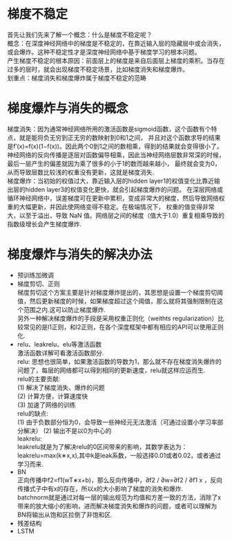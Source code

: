 # 梯度不稳定
首先让我们先来了解一个概念：什么是梯度不稳定呢？<br>
概念：在深度神经网络中的梯度是不稳定的，在靠近输入层的隐藏层中或会消失，或会爆炸。这种不稳定性才是深度神经网络中基于梯度学习的根本问题。<br>
产生梯度不稳定的根本原因：前面层上的梯度是来自后面层上梯度的乘积。当存在过多的层时，就会出现梯度不稳定场景，比如梯度消失和梯度爆炸。<br>
划重点：梯度消失和梯度爆炸属于梯度不稳定的范畴 <br>

# 梯度爆炸与消失的概念
梯度消失：因为通常神经网络所用的激活函数是sigmoid函数，这个函数有个特点，就是能将负无穷到正无穷的数映射到0和1之间，
并且对这个函数求导的结果是f′(x)=f(x)(1−f(x))。因此两个0到1之间的数相乘，得到的结果就会变得很小了。
神经网络的反向传播是逐层对函数偏导相乘，因此当神经网络层数非常深的时候，最后一层产生的偏差就因为乘了很多的小于1的数而越来越小，
最终就会变为0，从而导致层数比较浅的权重没有更新，这就是梯度消失. <br>
梯度爆炸：当初始的权值过大，靠近输入层的hidden layer1的权值变化比靠近输出层的hidden layer3的权值变化更快，就会引起梯度爆炸的问题。
在深层网络或循环神经网络中，误差梯度可在更新中累积，变成非常大的梯度，然后导致网络权重的大幅更新，并因此使网络变得不稳定。在极端情况下，
权重的值变得非常大，以至于溢出，导致 NaN 值。网络层之间的梯度（值大于1.0）重复相乘导致的指数级增长会产生梯度爆炸.<br>
# 梯度爆炸与消失的解决办法
* 预训练加微调 <br>
* 梯度剪切、正则 <br>
梯度剪切这个方案主要是针对梯度爆炸提出的，其思想是设置一个梯度剪切阈值，然后更新梯度的时候，如果梯度超过这个阈值，那么就将其强制限制在这个范围之内.这可以防止梯度爆炸.<br>
另外一种解决梯度爆炸的手段是采用权重正则化（weithts regularization）比较常见的是l1正则，和l2正则，在各个深度框架中都有相应的API可以使用正则化. <br>
* relu、leakrelu、elu等激活函数 <br>
激活函数详解可看激活函数部分. <br>
relu: 思想也很简单，如果激活函数的导数为1，那么就不存在梯度消失爆炸的问题了，每层的网络都可以得到相同的更新速度，relu就这样应运而生. <br>
relu的主要贡献:<br>
(1) 解决了梯度消失、爆炸的问题 <br>
(2) 计算方便，计算速度快 <br>
(3) 加速了网络的训练 <br>
relu的缺点: <br>
(1) 由于负数部分恒为0，会导致一些神经元无法激活（可通过设置小学习率部分解决）
(2) 输出不是以0为中心的 <br>
leakrelu: <br>
leakrelu就是为了解决relu的0区间带来的影响，其数学表达为：leakrelu=max(k∗x,x),其中k是leak系数，一般选择0.01或者0.02，或者通过学习而来.<br>
* BN <br>
正向传播中f2=f1(wT∗x+b)，那么反向传播中，∂f2 / ∂w=∂f2 / ∂f1 x ，反向传播式子中有x的存在，所以x的大小影响了梯度的消失和爆炸. <br>
batchnorm就是通过对每一层的输出规范为均值和方差一致的方法，消除了x带来的放大缩小的影响，进而解决梯度消失和爆炸的问题，或者可以理解为BN将输出从饱和区拉倒了非饱和区. <br>
* 残差结构 <br>
* LSTM <br>
